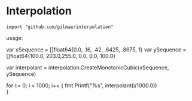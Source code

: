 # Interpolation

`import "github.com/gilmae/interpolation"`

usage:

var xSequence = []float64{0.0, .16, .42, .6425, .8675, 1}
var ySequence =  []float64{100.0, 203.0,255.0, 0.0, 0.0, 100.0}

var interpolant = interpolation.CreateMonotonicCubic(xSequence, ySequence)

for i:= 0; i < 1000; i++ {
  fmt.Printf("%s", interpolant(i/1000.0))  
}
